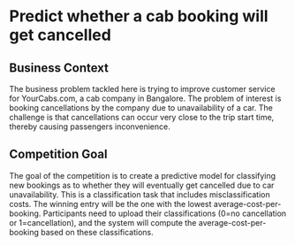 # Predict whether a cab booking will get cancelled

## Business Context
The business problem tackled here is trying to improve customer service for YourCabs.com, a cab company in Bangalore. The problem of interest is booking cancellations by the company due to unavailability of a car. The challenge is that cancellations can occur very close to the trip start time, thereby causing passengers inconvenience.

## Competition Goal
The goal of the competition is to create a predictive model for classifying new bookings as to whether they will eventually get cancelled due to car unavailability. This is a classification task that includes misclassification costs. The winning entry will be the one with the lowest average-cost-per-booking.
Participants need to upload their classifications (0=no cancellation or 1=cancellation), and the system will compute the average-cost-per-booking based on these classifications.
